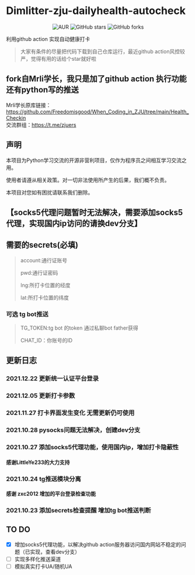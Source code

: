 # Dimlitter-zju-dailyhealth-autocheck
<div style="text-align: center">

 ![AUR](https://img.shields.io/badge/license-MIT%20License%202.0-green.svg)
![GitHub stars](https://img.shields.io/github/stars/Dimlitter/zju-dailyhealth-autocheck.svg?style=social&label=Stars)
![GitHub forks](https://img.shields.io/github/forks/Dimlitter/zju-dailyhealth-autocheck.svg?style=social&label=Fork)

</div>

利用github action 实现自动健康打卡

> 大家有条件的尽量把代码下载到自己仓库运行，最近github action风控较严，觉得有用的话给个star就好啦

## fork自Mrli学长，我只是加了github action 执行功能 还有python写的推送
Mrli学长原库链接：https://github.com/Freedomisgood/When_Coding_in_ZJU/tree/main/Health_Checkin
<br>交流群组：https://t.me/zjuers </br>
## 声明

本项目为Python学习交流的开源非营利项目，仅作为程序员之间相互学习交流之用。

使用者请遵从相关政策。对一切非法使用所产生的后果，我们概不负责。

本项目对您如有困扰请联系我们删除。

## 【socks5代理问题暂时无法解决，需要添加socks5代理，实现国内ip访问的请换dev分支】

## 需要的secrets(必填)
 
 > account:通行证账号
 > 
 > pwd:通行证密码
 > 
 > lng:所打卡位置的经度
 > 
 > lat:所打卡位置的纬度

### 可选 tg bot推送
 
 >TG_TOKEN:tg bot 的token 通过私聊bot father获得
 >
 >CHAT_ID：你账号的ID

## 更新日志 
### 2021.12.22 更新统一认证平台登录
### 2021.12.05 更新打卡参数
### 2021.11.27 打卡界面发生变化 无需更新仍可使用
### 2021.10.28 pysocks问题无法解决，创建dev分支
### 2021.10.27 添加socks5代理功能，使用国内ip，增加打卡隐蔽性
#### 感谢LittleYe233的大力支持
### 2021.10.24 tg推送模块分离 
#### 感谢 zxc2012 增加的平台登录检查功能
### 2021.10.23 添加secrets检查提醒 增加tg bot推送判断 

## TO DO
 - [x] 增加socks5代理功能，以解决github action服务器访问国内网站不稳定的问题（已实现，查看dev分支）
 - [ ] 实现多样化推送渠道
 - [ ] 模拟真实打卡UA/随机UA
